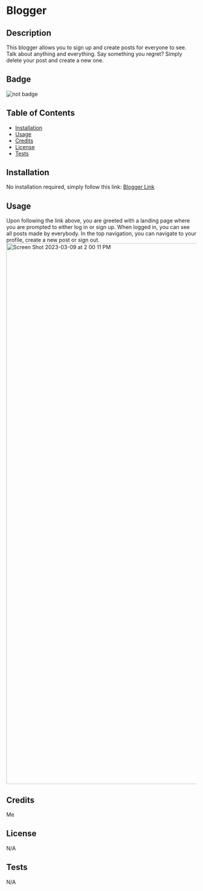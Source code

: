 
# Blogger

## Description
This blogger allows you to sign up and create posts for everyone to see. Talk about anything and everything. Say something you regret? Simply delete your post and create a new one.

## Badge 
![not badge](https://img.shields.io/badge/not-tumblr-blue.svg)

## Table of Contents

- [Installation](#installation)
- [Usage](#usage)
- [Credits](#credits)
- [License](#license)
- [Tests](#tests) 

## Installation
No installation required, simply follow this link: [Blogger Link](https://emmas-blogger.herokuapp.com/)

## Usage
Upon following the link above, you are greeted with a landing page where you are prompted to either log in or sign up. When logged in, you can see all posts made by everybody. In the top navigation, you can navigate to your profile, create a new post or sign out.
<img width="1428" alt="Screen Shot 2023-03-09 at 2 00 11 PM" src="https://user-images.githubusercontent.com/116322906/224171752-770354cd-74a9-4d32-aee0-56772320ed06.png">


## Credits
Me

## License
N/A

## Tests
N/A
    
